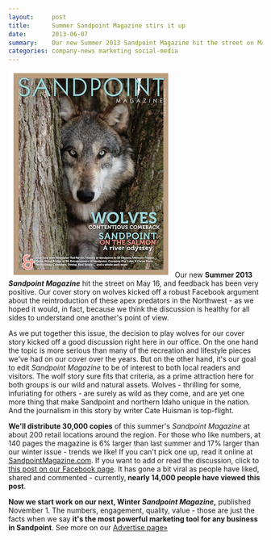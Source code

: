 ```yaml
---
layout:     post
title:      Summer Sandpoint Magazine stirs it up
date:       2013-06-07
summary:    Our new Summer 2013 Sandpoint Magazine hit the street on May 16, and feedback has been very positive.
categories: company-news marketing social-media
---
```


<img class="alignleft" alt="Sandpoint Magazine Summer 2013" src="/images/Sandpoint-Magazine-Summer-2013.png" />
Our new <strong>Summer 2013 <em>Sandpoint Magazine</em></strong> hit the street on May 16, and feedback has been very positive. Our cover story on wolves kicked off a robust Facebook argument about the reintroduction of these apex predators in the Northwest - as we hoped it would, in fact, because we think the discussion is healthy for all sides to understand one another's point of view.

As we put together this issue, the decision to play wolves for our cover story kicked off a good discussion right here in our office. On the one hand the topic is more serious than many of the recreation and lifestyle pieces we've had on our cover over the years. But on the other hand, it's our goal to edit <em>Sandpoint Magazine</em> to be of interest to both local readers and visitors. The wolf story sure fits that criteria, as a prime attraction here for both groups is our wild and natural assets. Wolves - thrilling for some, infuriating for others - are surely as wild as they come, and are yet one more thing that make Sandpoint and northern Idaho unique in the nation. And the journalism in this story by writer Cate Huisman is top-flight.

<strong>We'll distribute 30,000 copies</strong> of this summer's <em>Sandpoint Magazine</em> at about 200 retail locations around the region. For those who like numbers, at 140 pages the magazine is 6% larger than last summer and 17% larger than our winter issue - trends we like! If you can't pick one up, read it online at <a href="http://sandpointmagazine.com">SandpointMagazine.com</a>. If you want to add or read the discussion, click to <a title="Facebook post - Summer 2013 Sandpoint Magazine" href="http://on.fb.me/ZytrKn">this post on our Facebook page</a>. It has gone a bit viral as people have liked, shared and commented - currently,<strong> nearly 14,000 people have viewed this post</strong>.

<strong>Now we start work on our next, Winter <em>Sandpoint Magazine</em>,</strong> published November 1. The numbers, engagement, quality, value - those are just the facts when we say <strong>it's the most powerful marketing tool for any business in Sandpoint</strong>. See more on our <a title="Advertise in Sandpoint Magazine" href="https://sandpointmagazine.com/advertising-in-sandpoint-magazine/" target="_blank">Advertise page»</a>